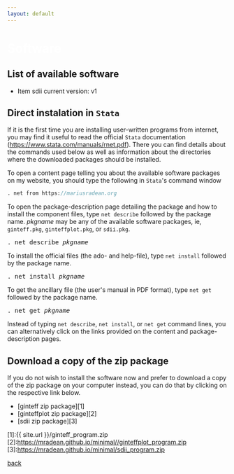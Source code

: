 ```yaml
---
layout: default
---
```


# <span style="color:white">Software</span>

## List of available software

* Item sdii current version: v1

## Direct instalation in ```Stata```

If it is the first time you are installing user-written programs from internet, you may find it useful to read the official ```Stata``` documentation (https://www.stata.com/manuals/rnet.pdf). There you can find details about the commands used below as well as information about the directories where the downloaded packages should be installed.

To open a content page telling you about the available software packages on my website, you should type the following in ```Stata```'s command window 

```stata
. net from https://mariusradean.org
```

To open the package-description page detailing the package and how to install the component files, type ```net describe``` followed by the package name. _pkgname_ may be any of the available software packages, ie, ```ginteff.pkg```, ```ginteffplot.pkg```, or ```sdii.pkg```.

<pre>
. net describe <i>pkgname</i>
</pre>

To install the official files (the ado- and help-file), type ```net install``` followed by the package name.

<pre>
. net install <i>pkgname</i>
</pre>

To get the ancillary file (the user's manual in PDF format), type ```net get``` followed by the package name.

<pre>
. net get <i>pkgname</i>
</pre>

Instead of typing ```net describe```, ```net install```, or ```net get``` command lines, you can alternatively click on the links provided on the content and package-description pages.

## Download a copy of the zip package

If you do not wish to install the software now and prefer to download a copy of the zip package on your computer instead, you can do that by clicking on the respective link below.

* [ginteff zip package][1]
* [ginteffplot zip package][2]
* [sdii zip package][3]

[1]:{{ site.url }}/ginteff_program.zip
[2]:https://mradean.github.io/minimal//ginteffplot_program.zip
[3]:https://mradean.github.io/minimal/sdii_program.zip

[back](./)
